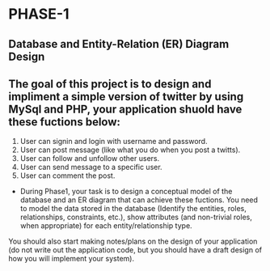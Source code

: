 # PHASE-1
## Database and Entity-Relation (ER) Diagram Design    

## The goal of this project is to design and impliment a simple version of twitter by using MySql and PHP, your application shuold have these fuctions below:

1. User can signin and login with username and password.
2. User can post message (like what you do when you post a twitts).
3. User can follow and unfollow other users.
4. User can send message to a specific user.
5. User can comment the post.
+ During Phase1, your task is to design a conceptual model of the database and an ER diagram that can achieve these fuctions. You need to model the data stored in the database (Identify the entities, roles, relationships, constraints, etc.), show attributes (and non-trivial roles, when appropriate) for each entity/relationship type.

You should also start making notes/plans on the design of your application (do not write out the application code, but you should have a draft design of how you will implement your system).
